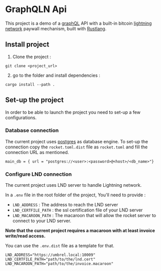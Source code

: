 # GraphQLN Api

This project is a demo of a [graphQL](https://graphql.org/) API with a built-in bitcoin [lightning network](https://en.wikipedia.org/wiki/Lightning_Network) paywall mechanism, built with [Rustlang](https://www.rust-lang.org/).


## Install project

1. Clone the project :

```
git clone <project_url>
```

2. go to the folder and install dependencies : 
```
cargo install --path .
```

## Set-up the project

In order to be able to launch the project you need to set-up a few configurations. 

### Database connection

The current project uses [postgres]() as database engine. 
To set-up the connection copy the `rocket.toml.dist` file as `rocket.toml` and fill the connection URL as mentioned. 

```
main_db = { url = "postgres://<user>:<password>@<host>/<db_name>"}
```

### Configure LND connection 

The current project uses LND server to handle Lightning network.

In a `.env` file in the root folder of the project, You'll need to provide :

- `LND_ADDRESS` : The address to reach the LND server
- `LND_CERTFILE_PATH` : the ssl certification file of your LND server
-  `LND_MACAROON_PATH` : The macaroon that will allow the rocket server to connect to your LND server. 

**Note that the current project requires a macaroon with at least invoice write/read access.**

You can use the `.env.dist` file as a template for that.

```
LND_ADDRESS="https://umbrel.local:10009"
LND_CERTFILE_PATH="path/to/the/lnd.cert"
LND_MACAROON_PATH="path/to/the/invoice.macaroon"
```


